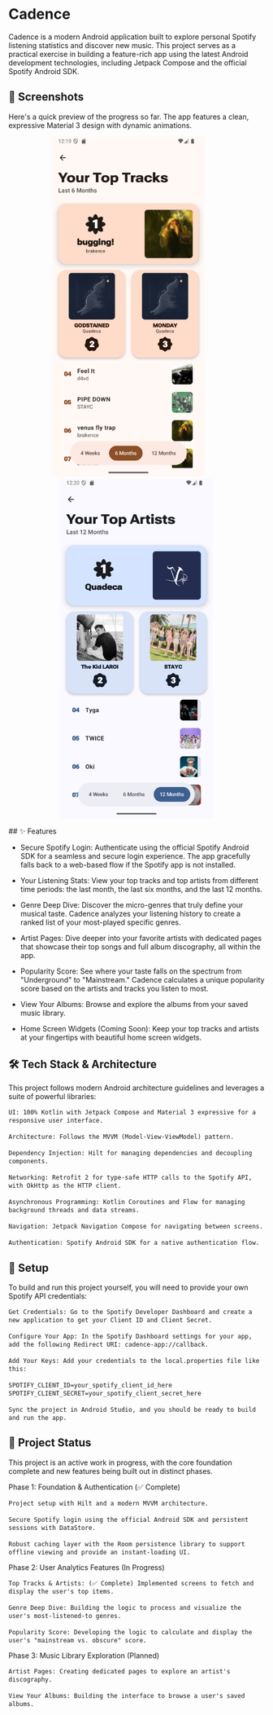 # Cadence

Cadence is a modern Android application built to explore personal Spotify listening statistics and discover new music. This project serves as a practical exercise in building a feature-rich app using the latest Android development technologies, including Jetpack Compose and the official Spotify Android SDK.  

## 📸 Screenshots

Here's a quick preview of the progress so far. The app features a clean, expressive Material 3 design with dynamic animations.  

<p align="center">
  <img src=".github/assets/top_tracks.png" width="300">
  &nbsp; &nbsp; &nbsp; &nbsp;
  <img src=".github/assets/top_artists.png" width="300">
</p>
## ✨ Features

- Secure Spotify Login: Authenticate using the official Spotify Android SDK for a seamless
  and secure login experience. The app gracefully falls back to a web-based flow if the Spotify app is not installed.

- Your Listening Stats: View your top tracks and top artists from different time periods: the
  last month, the last six months, and the last 12 months.
  
- Genre Deep Dive: Discover the micro-genres that truly define your musical taste. Cadence analyzes your listening history to create a ranked list of your most-played specific genres.

- Artist Pages: Dive deeper into your favorite artists with dedicated pages that showcase their top songs and full album discography, all within the app.

- Popularity Score: See where your taste falls on the spectrum from "Underground" to "Mainstream." Cadence calculates a unique popularity score based on the artists and tracks you listen to most.

- View Your Albums: Browse and explore the albums from your saved music library.

- Home Screen Widgets (Coming Soon): Keep your top tracks and artists at your fingertips with beautiful home screen widgets.

  
## 🛠️ Tech Stack & Architecture

This project follows modern Android architecture guidelines and leverages a suite of powerful libraries:

    UI: 100% Kotlin with Jetpack Compose and Material 3 expressive for a responsive user interface.

    Architecture: Follows the MVVM (Model-View-ViewModel) pattern.

    Dependency Injection: Hilt for managing dependencies and decoupling components.

    Networking: Retrofit 2 for type-safe HTTP calls to the Spotify API, with OkHttp as the HTTP client.

    Asynchronous Programming: Kotlin Coroutines and Flow for managing background threads and data streams.

    Navigation: Jetpack Navigation Compose for navigating between screens.

    Authentication: Spotify Android SDK for a native authentication flow.

## 🚀 Setup

To build and run this project yourself, you will need to provide your own Spotify API credentials:

    Get Credentials: Go to the Spotify Developer Dashboard and create a new application to get your Client ID and Client Secret.

    Configure Your App: In the Spotify Dashboard settings for your app, add the following Redirect URI: cadence-app://callback.

    Add Your Keys: Add your credentials to the local.properties file like this:

    SPOTIFY_CLIENT_ID=your_spotify_client_id_here
    SPOTIFY_CLIENT_SECRET=your_spotify_client_secret_here

    Sync the project in Android Studio, and you should be ready to build and run the app.

## 🚧 Project Status

This project is an active work in progress, with the core foundation complete and new features being built out in distinct phases.  

Phase 1: Foundation & Authentication (✅ Complete)

    Project setup with Hilt and a modern MVVM architecture.

    Secure Spotify login using the official Android SDK and persistent sessions with DataStore.

    Robust caching layer with the Room persistence library to support offline viewing and provide an instant-loading UI.

Phase 2: User Analytics Features (In Progress)

    Top Tracks & Artists: (✅ Complete) Implemented screens to fetch and display the user's top items.

    Genre Deep Dive: Building the logic to process and visualize the user's most-listened-to genres.

    Popularity Score: Developing the logic to calculate and display the user's "mainstream vs. obscure" score.

Phase 3: Music Library Exploration (Planned)

    Artist Pages: Creating dedicated pages to explore an artist's discography.

    View Your Albums: Building the interface to browse a user's saved albums.
